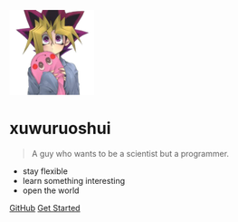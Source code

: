 ![logo](_media/icon.png)

# xuwuruoshui

>A guy who wants to be a scientist but a programmer.

* stay flexible
* learn something interesting
* open the world

[GitHub](https://github.com/xuwuruoshui)
[Get Started](/guide)

<!-- 背景图片 -->

<!-- ![](_media/bg.jpg) -->

